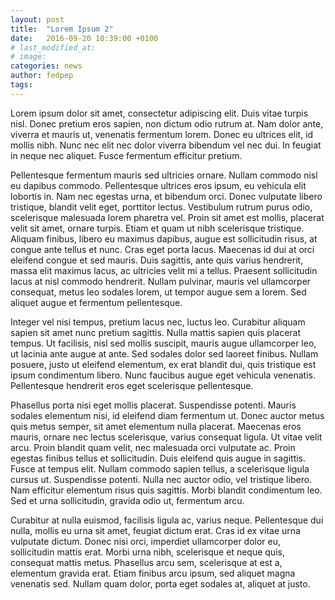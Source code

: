 ```yaml
---
layout: post
title:  "Lorem Ipsum 2"
date:   2016-09-20 10:39:00 +0100
# last_modified_at:
# image:
categories: news
author: fedpep
tags:
---
```

Lorem ipsum dolor sit amet, consectetur adipiscing elit. Duis vitae turpis nisl. Donec pretium eros sapien, non dictum odio rutrum at. Nam dolor ante, viverra et mauris ut, venenatis fermentum lorem. Donec eu ultrices elit, id mollis nibh. Nunc nec elit nec dolor viverra bibendum vel nec dui. In feugiat in neque nec aliquet. Fusce fermentum efficitur pretium.

Pellentesque fermentum mauris sed ultricies ornare. Nullam commodo nisl eu dapibus commodo. Pellentesque ultrices eros ipsum, eu vehicula elit lobortis in. Nam nec egestas urna, et bibendum orci. Donec vulputate libero tristique, blandit velit eget, porttitor lectus. Vestibulum rutrum purus odio, scelerisque malesuada lorem pharetra vel. Proin sit amet est mollis, placerat velit sit amet, ornare turpis. Etiam et quam ut nibh scelerisque tristique. Aliquam finibus, libero eu maximus dapibus, augue est sollicitudin risus, at congue ante tellus et nunc. Cras eget porta lacus. Maecenas id dui at orci eleifend congue et sed mauris. Duis sagittis, ante quis varius hendrerit, massa elit maximus lacus, ac ultricies velit mi a tellus. Praesent sollicitudin lacus at nisl commodo hendrerit. Nullam pulvinar, mauris vel ullamcorper consequat, metus leo sodales lorem, ut tempor augue sem a lorem. Sed aliquet augue et fermentum pellentesque.

Integer vel nisi tempus, pretium lacus nec, luctus leo. Curabitur aliquam sapien sit amet nunc pretium sagittis. Nulla mattis sapien quis placerat tempus. Ut facilisis, nisl sed mollis suscipit, mauris augue ullamcorper leo, ut lacinia ante augue at ante. Sed sodales dolor sed laoreet finibus. Nullam posuere, justo ut eleifend elementum, ex erat blandit dui, quis tristique est ipsum condimentum libero. Nunc faucibus augue eget vehicula venenatis. Pellentesque hendrerit eros eget scelerisque pellentesque.

Phasellus porta nisi eget mollis placerat. Suspendisse potenti. Mauris sodales elementum nisi, id eleifend diam fermentum ut. Donec auctor metus quis metus semper, sit amet elementum nulla placerat. Maecenas eros mauris, ornare nec lectus scelerisque, varius consequat ligula. Ut vitae velit arcu. Proin blandit quam velit, nec malesuada orci vulputate ac. Proin egestas finibus tellus et sollicitudin. Duis eleifend quis augue in sagittis. Fusce at tempus elit. Nullam commodo sapien tellus, a scelerisque ligula cursus ut. Suspendisse potenti. Nulla nec auctor odio, vel tristique libero. Nam efficitur elementum risus quis sagittis. Morbi blandit condimentum leo. Sed et urna sollicitudin, gravida odio ut, fermentum arcu.

Curabitur at nulla euismod, facilisis ligula ac, varius neque. Pellentesque dui nulla, mollis eu urna sit amet, feugiat dictum erat. Cras id ex vitae urna vulputate dictum. Donec nisi orci, imperdiet ullamcorper dolor eu, sollicitudin mattis erat. Morbi urna nibh, scelerisque et neque quis, consequat mattis metus. Phasellus arcu sem, scelerisque at est a, elementum gravida erat. Etiam finibus arcu ipsum, sed aliquet magna venenatis sed. Nullam quam dolor, porta eget sodales at, aliquet at justo.
